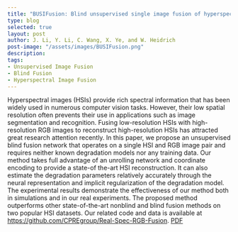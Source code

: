 ```yaml
---
title: "BUSIFusion: Blind unsupervised single image fusion of hyperspectral and rgb images"
type: blog
selected: true
layout: post
author: J. Li, Y. Li, C. Wang, X. Ye, and W. Heidrich
post-image: "/assets/images/BUSIFusion.png"
description:  
tags:
- Unsupervised Image Fusion
- Blind Fusion
- Hyperspectral Image Fusion
---
```


Hyperspectral images (HSIs) provide rich spectral information that has been widely used in numerous computer vision tasks. However, their low spatial resolution often prevents their use in applications such as image segmentation and recognition. Fusing low-resolution HSIs with high-resolution RGB images to reconstruct high-resolution HSIs has attracted great research attention recently. In this paper, we propose an unsupervised blind fusion network that operates on a single HSI and RGB image pair and requires neither known degradation models nor any training data. Our method takes full advantage of an unrolling network and coordinate encoding to provide a state-of the-art HSI reconstruction. It can also estimate the degradation parameters relatively accurately through the neural representation and implicit regularization of the degradation model. The experimental results demonstrate the effectiveness of our method both in simulations and in our real experiments. The proposed method outperforms other state-of-the-art nonblind and blind fusion methods on two popular HSI datasets. Our related code and data is available at https://github.com/CPREgroup/Real-Spec-RGB-Fusion. <a href="https://ieeexplore.ieee.org/stamp/stamp.jsp?tp=&arnumber=10037221" target="_blank">PDF</a>
